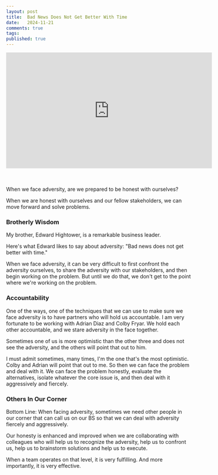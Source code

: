 ```yaml
---
layout: post
title:  Bad News Does Not Get Better With Time
date:   2024-11-21
comments: true
tags: 
published: true
---
```


<div class="video-container"> 
<iframe width="560" height="315" src="https://www.youtube.com/embed/h9KswzCx0HM?si=UMNbK-jaD4t4g6TG" title="YouTube video player" frameborder="0" allow="accelerometer; autoplay; clipboard-write; encrypted-media; gyroscope; picture-in-picture; web-share" referrerpolicy="strict-origin-when-cross-origin" allowfullscreen></iframe>
</div>
<br/>&nbsp;

When we face adversity, are we prepared to be honest with ourselves? 

When we are honest with ourselves and our fellow stakeholders, we can move forward and solve problems. 

<!--more-->

### Brotherly Wisdom

My brother, Edward Hightower, is a remarkable business leader. 

Here's what Edward likes to say about adversity: "Bad news does not get better with time."

When we face adversity, it can be very difficult to first confront the adversity ourselves, to share the adversity with our stakeholders, and then begin working on the problem. But until we do that, we don't get to the point where we're working on the problem. 

### Accountability

One of the ways, one of the techniques that we can use to make sure we face adversity is to have partners who will hold us accountable. I am very fortunate to be working with Adrian Diaz and Colby Fryar. We hold each other accountable, and we stare adversity in the face together. 

Sometimes one of us is more optimistic than the other three and does not see the adversity, and the others will point that out to him.

I must admit sometimes, many times, I'm the one that's the most optimistic. Colby and Adrian will point that out to me. So then we can face the problem and deal with it. We can face the problem honestly, evaluate the alternatives, isolate whatever the core issue is, and then deal with it aggressively and fiercely.

### Others In Our Corner

Bottom Line: When facing adversity, sometimes we need other people in our corner that can call us on our BS so that we can deal with adversity fiercely and aggressively. 

Our honesty is enhanced and improved when we are collaborating with colleagues who will help us to recognize the adversity, help us to confront us, help us to brainstorm solutions and help us to execute. 

When a team operates on that level, it is very fulfilling. And more importantly, it is very effective. 
